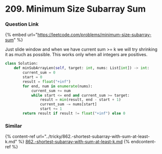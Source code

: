 # 209. Minimum Size Subarray Sum

### Question Link

{% embed url="https://leetcode.com/problems/minimum-size-subarray-sum" %}

Just slide window and when we have current sum >= k we will try shrinking it as much as possible. This works only when all integers are positives.

```python
class Solution:
    def minSubArrayLen(self, target: int, nums: List[int]) -> int:
        current_sum = 0
        start = 0
        result = float("+inf")
        for end, num in enumerate(nums):
            current_sum += num
            while start <= end and current_sum >= target:
                result = min(result, end - start + 1)
                current_sum -= nums[start]
                start += 1
        return result if result != float("+inf") else 0
```

### Similar

{% content-ref url="../tricky/862.-shortest-subarray-with-sum-at-least-k.md" %}
[862.-shortest-subarray-with-sum-at-least-k.md](../tricky/862.-shortest-subarray-with-sum-at-least-k.md)
{% endcontent-ref %}
